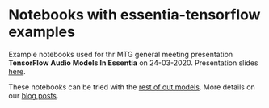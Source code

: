 # Notebooks with essentia-tensorflow examples

Example notebooks used for thr MTG general meeting presentation **TensorFlow Audio Models In Essentia** on 24-03-2020.
Presentation slides [here](https://docs.google.com/presentation/d/1OMzGvpGPd3Sd2mVqlozK0-dJXmFL1eNvKgs8M1KvvP4/edit?usp=sharing).

These notebooks can be tried with the [rest of out models](https://essentia.upf.edu/models/).
More details on our [blog posts](https://mtg.github.io/essentia-labs/).

